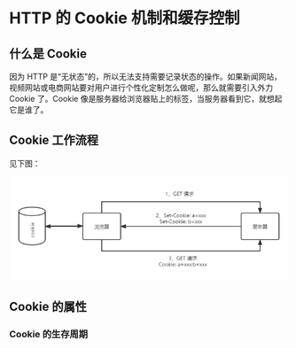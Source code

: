 # HTTP 的 Cookie 机制和缓存控制

## 什么是 Cookie

因为 HTTP 是“无状态”的，所以无法支持需要记录状态的操作。如果新闻网站，视频网站或电商网站要对用户进行个性化定制怎么做呢，那么就需要引入外力 Cookie 了。Cookie 像是服务器给浏览器贴上的标签，当服务器看到它，就想起它是谁了。

## Cookie 工作流程

见下图：

![预览图](../../assets/browser/browser_8.png)

## Cookie 的属性

### Cookie 的生存周期